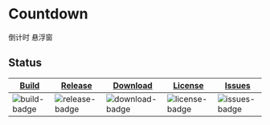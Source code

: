 # Countdown
倒计时 悬浮窗


## Status

|[Build][build-link]| [Release][release-link]|[Download][download-link]|[License][license-link]|[Issues][issues-link]|
|-----------------|-----------------|-----------------|-----------------|-----------------|
|![build-badge] |![release-badge] | ![download-badge]|![license-badge]|![issues-badge]|

[build-link]: https://github.com/jlqwer/countdown/actions?query=workflow%3AWindows "WindowsAction"
[build-badge]: https://github.com/jlqwer/countdown/workflows/Windows/badge.svg  "Windows"

[release-link]: https://github.com/jlqwer/countdown/releases "Release status"
[release-badge]: https://img.shields.io/github/release/jlqwer/countdown.svg?style=flat-square "Release status"

[download-link]: https://github.com/jlqwer/countdown/releases/latest "Download status"
[download-badge]: https://img.shields.io/github/downloads/jlqwer/countdown/total.svg?style=flat-square "Download status"

[license-link]: https://github.com/jlqwer/countdown/blob/master/LICENSE "LICENSE"
[license-badge]: https://img.shields.io/badge/license-GNU%20General%20Public%20License%20v3.0-blue.svg "MIT"

[issues-link]: https://github.com/jlqwer/countdown/issues "Issues"
[issues-badge]: https://img.shields.io/badge/github-issues-red.svg?maxAge=60 "Issues"